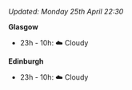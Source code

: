 *Updated: Monday 25th April 22:30*

**Glasgow**

* 23h - 10h: :cloud: Cloudy

**Edinburgh**

* 23h - 10h: :cloud: Cloudy

